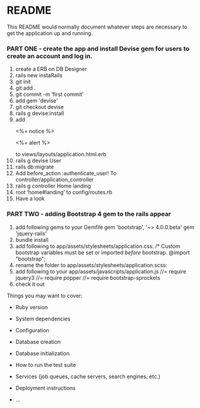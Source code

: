 # README

This README would normally document whatever steps are necessary to get the
application up and running.

### PART ONE - create the app and install Devise gem for users to create an account and log in.
1.  create a ERB on DB Designer
2.  rails new instaRails
3.  git init
4.  git add .
5.  git commit -m ‘first commit’
6.  add gem 'devise'
6.  git checkout devise
7.  rails g devise:install
8.  add     <p class=“notice”><%= notice %></p>
            <p class=“alert”><%= alert %></p>
    to views/layouts/application.html.erb
 9. rails g devise User
10. rails db:migrate
11. Add before_action :authenticate_user! To controller/application_controller
12. rails g controller Home landing
13. root ‘home#landing’   to config/routes.rb
14. Have a look

### PART TWO - adding Bootstrap 4 gem to the rails appear
1. add following gems to your Gemfile
   gem 'bootstrap', '~> 4.0.0.beta'
   gem 'jquery-rails'
2. bundle install
3. add following to app/assets/stylesheets/application.css:
   /* Custom bootstrap variables must be set or imported *before* bootstrap.
   @import "bootstrap";
4. rename the folder to app/assets/stylesheets/application.scss:
5. add following to your app/assets/javascripts/application.js
   //= require jquery3
   //= require popper
   //= require bootstrap-sprockets
6. check it out


Things you may want to cover:

* Ruby version

* System dependencies

* Configuration

* Database creation

* Database initialization

* How to run the test suite

* Services (job queues, cache servers, search engines, etc.)

* Deployment instructions

* ...
